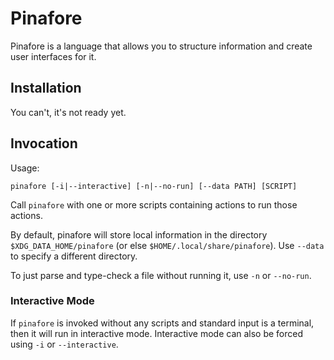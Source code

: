 # Pinafore

Pinafore is a language that allows you to structure information and create user interfaces for it.

## Installation

You can't, it's not ready yet.

## Invocation

Usage:
```no-highlight
pinafore [-i|--interactive] [-n|--no-run] [--data PATH] [SCRIPT]
```

Call `pinafore` with one or more scripts containing actions to run those actions.

By default, pinafore will store local information in the directory `$XDG_DATA_HOME/pinafore` (or else `$HOME/.local/share/pinafore`).
Use `--data` to specify a different directory.

To just parse and type-check a file without running it, use `-n` or `--no-run`.

### Interactive Mode

If `pinafore` is invoked without any scripts and standard input is a terminal, then it will run in interactive mode.
Interactive mode can also be forced using `-i` or `--interactive`.
